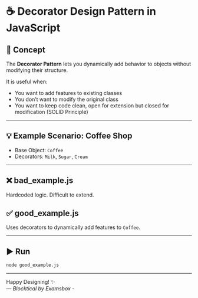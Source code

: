 # ☕ Decorator Design Pattern in JavaScript

## 🧠 Concept

The **Decorator Pattern** lets you dynamically add behavior to objects without modifying their structure.

It is useful when:

- You want to add features to existing classes
- You don’t want to modify the original class
- You want to keep code clean, open for extension but closed for modification (SOLID Principle)

---

## 💡 Example Scenario: Coffee Shop

- Base Object: `Coffee`
- Decorators: `Milk`, `Sugar`, `Cream`

---

## ❌ bad_example.js

Hardcoded logic. Difficult to extend.

## ✅ good_example.js

Uses decorators to dynamically add features to `Coffee`.

---

## ▶️ Run

```bash
node good_example.js
```

---

Happy Designing! ✨  
*— Blocktical by Examsbox -*